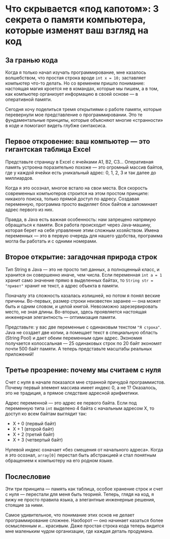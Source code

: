 # Что скрывается «под капотом»: 3 секрета о памяти компьютера, которые изменят ваш взгляд на код

## За гранью кода

Когда я только начал изучать программирование, мне казалось волшебством, что простая строка вроде `int x = 10;` заставляет компьютер что-то делать. Но со временем пришло понимание: настоящая магия кроется не в командах, которые мы пишем, а в том, как компьютер организует информацию в своей основе — в оперативной памяти.

Сегодня хочу поделиться тремя открытиями о работе памяти, которые перевернули мое представление о программировании. Это те фундаментальные принципы, которые объясняют многие «странности» в коде и помогают видеть глубже синтаксиса.

## Первое откровение: ваш компьютер — это гигантская таблица Excel

Представьте страницу в Excel с ячейками A1, B2, C3... Оперативная память устроена поразительно похоже — это огромный массив байтов, где у каждой ячейки есть уникальный адрес: 0, 1, 2, 3 и так далее до миллиардов.

Когда я это осознал, многое встало на свои места. Вся скорость современных компьютеров строится на этом простом принципе: никакого поиска, только прямой доступ по адресу. Создавая переменную, программа просто выделяет блок байтов и запоминает адрес первого из них.

Правда, в Java есть важная особенность: нам запрещено напрямую обращаться к памяти. Вся работа происходит через Java-машину, которая берет на себя управление этим сложным хозяйством. Имена переменных — это в первую очередь для нашего удобства, программа могла бы работать и с одними номерами.

## Второе открытие: загадочная природа строк

Тип String в Java — это не просто тип данных, а полноценный класс, и хранится он совершенно иначе, чем числа. Если переменная `int a = 1` хранит само значение прямо в выделенных байтах, то `String str = "привет"` хранит не текст, а адрес объекта в памяти.

Поначалу эта сложность казалась излишней, но потом я понял веские причины. Во-первых, размер строки неизвестен заранее — она может быть и одним словом, и целой книгой. Невозможно зарезервировать место, не зная длины. Во-вторых, здесь проявляется настоящая инженерная элегантность — оптимизация памяти.

Представьте: у вас две переменные с одинаковым текстом `"Я строка"`. Java не создает две копии, а помещает текст в специальную область (String Pool) и дает обеим переменным один адрес. Экономия получается колоссальная — 25 одинаковых строк по 20 байт экономят почти 500 байт памяти. А теперь представьте масштабы реальных приложений!

## Третье прозрение: почему мы считаем с нуля

Счет с нуля в начале показался мне странной причудой программистов. Почему первый элемент массива имеет индекс 0, а не 1? Оказалось, это не традиция, а прямое следствие адресной арифметики.

Адрес переменной — это адрес ее первого байта. Если под переменную типа `int` выделено 4 байта с начальным адресом X, то доступ ко всем байтам выглядит так:
- X + 0 (первый байт)
- X + 1 (второй байт) 
- X + 2 (третий байт)
- X + 3 (четвертый байт)

Нулевой индекс означает «без смещения от начального адреса». Когда я это осознал, `array[0]` перестал быть абстракцией и стал понятным обращением к компьютеру на его родном языке.

## Послесловие

Эти три принципа — память как таблица, особое хранение строк и счет с нуля — перестали для меня быть теорией. Теперь, глядя на код, я вижу не просто правила языка, а элегантные инженерные решения, стоящие за ними.

Самое удивительное, что понимание этих основ не делает программирование сложнее. Наоборот — оно начинает казаться более осмысленным и... красивым. Даже простая строка кода теперь видится мне маленьким чудом организации, где каждая деталь продумана.
